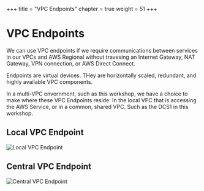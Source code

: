 +++
title = "VPC Endpoints"
chapter = true
weight = 51
+++

# VPC Endpoints

We can use VPC endpoints if we require communications between services in our VPCs and AWS Regional without travesing an Internet Gateway, NAT Gateway, VPN connection, or AWS Direct Connect.

Endpoints are virtual devices. THey are horizontally scaled, redundant, and highly available VPC components.

In a multi-VPC envornment, such as this workshop, we have a choice to make where these VPC Endpoints reside: In the local VPC that is accessing the AWS Service, or in a common, shared VPC. Such as the DCS1 in this workshop.

## Local VPC Endpoint

![Local VPC Endpoint](../images/dns-dc1tonp1.png)

## Central VPC Endpoint

![Central VPC Endpoint](../images/dns-np1todc.png)
